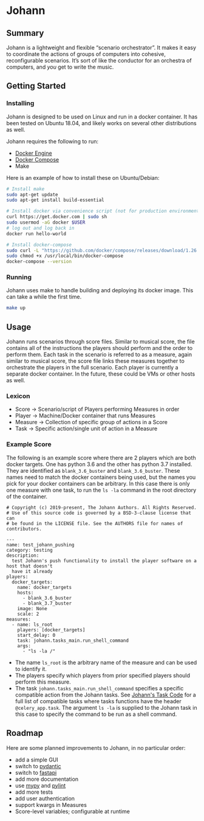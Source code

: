 # Johann

## Summary

Johann is a lightweight and flexible “scenario orchestrator”. It makes it easy to
coordinate the actions of groups of computers into cohesive, reconfigurable scenarios.
It’s sort of like the conductor for an orchestra of computers, and _you_ get to write
the music.

## Getting Started


### Installing
Johann is designed to be used on Linux and run in a docker container. It has been tested on Ubuntu 18.04, and likely
works on several other distributions as well.

Johann requires the following to run:

- [Docker Engine](https://docs.docker.com/engine/install/#server)
- [Docker Compose](https://docs.docker.com/compose/install/)
- Make

Here is an example of how to install these on Ubuntu/Debian:

```bash
# Install make
sudo apt-get update
sudo apt-get install build-essential

# Install docker via convenience script (not for production environments)
curl https://get.docker.com | sudo sh
sudo usermod -aG docker $USER
# log out and log back in
docker run hello-world

# Install docker-compose
sudo curl -L "https://github.com/docker/compose/releases/download/1.26.2/docker-compose-$(uname -s)-$(uname -m)" -o /usr/local/bin/docker-compose
sudo chmod +x /usr/local/bin/docker-compose
docker-compose --version
```
### Running

Johann uses make to handle building and deploying its docker image. This can take a while the first time.

```bash
make up
```


## Usage

Johann runs scenarios through score files. Similar to musical score, the file contains all
of the instructions the players should perform and the order to perform them. Each task in the scenario
is referred to as a measure, again similar to musical score, the score file links these measures together
to orchestrate the players in the full scenario. Each player is currently a separate docker container.
In the future, these could be VMs or other hosts as well.

### Lexicon

* Score -> Scenario/script of Players performing Measures in order
* Player -> Machine/Docker container that runs Measures
* Measure -> Collection of specific group of actions in a Score
* Task -> Specific action/single unit of action in a Measure


### Example Score
The following is an example score where there are 2 players which are both docker
targets. One has python 3.6 and the other has python 3.7 installed. They are identified
as `blank_3.6_buster` and `blank_3.6_buster`. These names need to match the docker containers
being used, but the names you pick for your docker containers can be arbitrary. In this case
there is only one measure with one task, to run the `ls -la` command in the root directory
of the container.


``` ymal
# Copyright (c) 2019-present, The Johann Authors. All Rights Reserved.
# Use of this source code is governed by a BSD-3-clause license that can
# be found in the LICENSE file. See the AUTHORS file for names of contributors.

---
name: test_johann_pushing
category: testing
description:
  test Johann's push functionality to install the player software on a host that doesn't
  have it already
players:
  docker_targets:
    name: docker_targets
    hosts:
      - blank_3.6_buster
      - blank_3.7_buster
    image: None
    scale: 2
measures:
  - name: ls_root
    players: [docker_targets]
    start_delay: 0
    task: johann.tasks_main.run_shell_command
    args:
      - "ls -la /"

```
* The name `ls_root` is the arbitrary name of the measure and can be used to identify it.
* The players specify which players from prior specified players should perform this measure.
* The task `johann.tasks_main.run_shell_command` specifies a specific compatible action from
  the Johann tasks. See [Johann's Task Code](https://github.com/johannsdg/johann/blob/master/johann/tasks_main.py)
   for a full list of compatible tasks where tasks functions have the header `@celery_app.task`.
   The argument `ls -la` is supplied to the Johann task in this case to specify the command to be run as a shell command. 

## Roadmap

Here are some planned improvements to Johann, in no particular order:

- add a simple GUI
- switch to [pydantic](https://github.com/samuelcolvin/pydantic)
- switch to [fastapi](https://github.com/tiangolo/fastapi)
- add more documentation
- use [mypy](https://github.com/python/mypy) and
  [pylint](https://github.com/pycqa/pylint)
- add more tests
- add user authentication
- support kwargs in Measures
- Score-level variables; configurable at runtime
